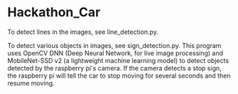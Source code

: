 # Hackathon_Car
To detect lines in the images, see line_detection.py. 

To detect various objects in images, see sign_detection.py. This program uses OpenCV DNN (Deep Neural Network, for live image processing) and MobileNet-SSD v2 (a lightweight machine learning model) to detect objects detected by the raspberry pi's camera. If the camera detects a stop sign, the raspberry pi will tell the car to stop moving for several seconds and then resume moving.
